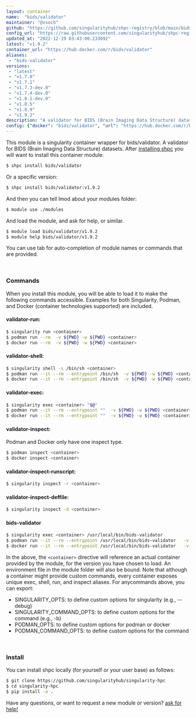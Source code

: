 ```yaml
---
layout: container
name:  "bids/validator"
maintainer: "@vsoch"
github: "https://github.com/singularityhub/shpc-registry/blob/main/bids/validator/container.yaml"
config_url: "https://raw.githubusercontent.com/singularityhub/shpc-registry/main/bids/validator/container.yaml"
updated_at: "2022-12-19 03:43:00.233092"
latest: "v1.9.2"
container_url: "https://hub.docker.com/r/bids/validator"
aliases:
 - "bids-validator"
versions:
 - "latest"
 - "v1.7.0"
 - "v1.7.1"
 - "v1.7.3-dev.0"
 - "v1.7.4-dev.0"
 - "v1.8.1-dev.0"
 - "v1.8.5"
 - "v1.8.9"
 - "v1.9.2"
description: "A validator for BIDS (Brain Imaging Data Structure) datasets."
config: {"docker": "bids/validator", "url": "https://hub.docker.com/r/bids/validator", "maintainer": "@vsoch", "description": "A validator for BIDS (Brain Imaging Data Structure) datasets.", "latest": {"v1.9.2": "sha256:0c15cecae3919db5a14d43495cb2f2663b04c7f6cb049b7fdcfec3102284fe36"}, "tags": {"latest": "sha256:77acdc4949428ea21745ebb6bd5a6f000798e4c01e53043a2515c426b570e012", "v1.7.0": "sha256:51c9481b357448cc2138909e03dfa8e053d424d5e776e94dbec929aeb96f9563", "v1.7.1": "sha256:d07b847f26e77e842abfd5b964f8553eb458ca796f4f0f5d1ca8d9290552ac2c", "v1.7.3-dev.0": "sha256:48d468d43b72ebb67014b33927171742d299c54c3e1c1db263a161b8917ca077", "v1.7.4-dev.0": "sha256:ab01a4d1105dd71d336d045e5787994299d66c927f2a42e231dde510c9c48a9a", "v1.8.1-dev.0": "sha256:8940256846cf4a98645760c6a03e5ee9686bdadfbbabfa8ed5f4a3e47fb0c910", "v1.8.5": "sha256:a2b52f99dd4571079bbe7547acaba3f6689b074de90e25fb85175568d2026705", "v1.8.9": "sha256:ee3d031f5096ace592fedfe87a095b4b634edcc5a8f464783034168257db90c0", "v1.9.2": "sha256:0c15cecae3919db5a14d43495cb2f2663b04c7f6cb049b7fdcfec3102284fe36"}, "filter": ["v*"], "aliases": {"bids-validator": "/usr/local/bin/bids-validator"}}
---
```


This module is a singularity container wrapper for bids/validator.
A validator for BIDS (Brain Imaging Data Structure) datasets.
After [installing shpc](#install) you will want to install this container module:


```bash
$ shpc install bids/validator
```

Or a specific version:

```bash
$ shpc install bids/validator:v1.9.2
```

And then you can tell lmod about your modules folder:

```bash
$ module use ./modules
```

And load the module, and ask for help, or similar.

```bash
$ module load bids/validator/v1.9.2
$ module help bids/validator/v1.9.2
```

You can use tab for auto-completion of module names or commands that are provided.

<br>

### Commands

When you install this module, you will be able to load it to make the following commands accessible.
Examples for both Singularity, Podman, and Docker (container technologies supported) are included.

#### validator-run:

```bash
$ singularity run <container>
$ podman run --rm  -v ${PWD} -w ${PWD} <container>
$ docker run --rm  -v ${PWD} -w ${PWD} <container>
```

#### validator-shell:

```bash
$ singularity shell -s /bin/sh <container>
$ podman run --it --rm --entrypoint /bin/sh  -v ${PWD} -w ${PWD} <container>
$ docker run --it --rm --entrypoint /bin/sh  -v ${PWD} -w ${PWD} <container>
```

#### validator-exec:

```bash
$ singularity exec <container> "$@"
$ podman run --it --rm --entrypoint ""  -v ${PWD} -w ${PWD} <container> "$@"
$ docker run --it --rm --entrypoint ""  -v ${PWD} -w ${PWD} <container> "$@"
```

#### validator-inspect:

Podman and Docker only have one inspect type.

```bash
$ podman inspect <container>
$ docker inspect <container>
```

#### validator-inspect-runscript:

```bash
$ singularity inspect -r <container>
```

#### validator-inspect-deffile:

```bash
$ singularity inspect -d <container>
```


#### bids-validator

```bash
$ singularity exec <container> /usr/local/bin/bids-validator
$ podman run --it --rm --entrypoint /usr/local/bin/bids-validator   -v ${PWD} -w ${PWD} <container> -c " $@"
$ docker run --it --rm --entrypoint /usr/local/bin/bids-validator   -v ${PWD} -w ${PWD} <container> -c " $@"
```



In the above, the `<container>` directive will reference an actual container provided
by the module, for the version you have chosen to load. An environment file in the
module folder will also be bound. Note that although a container
might provide custom commands, every container exposes unique exec, shell, run, and
inspect aliases. For anycommands above, you can export:

 - SINGULARITY_OPTS: to define custom options for singularity (e.g., --debug)
 - SINGULARITY_COMMAND_OPTS: to define custom options for the command (e.g., -b)
 - PODMAN_OPTS: to define custom options for podman or docker
 - PODMAN_COMMAND_OPTS: to define custom options for the command

<br>

### Install

You can install shpc locally (for yourself or your user base) as follows:

```bash
$ git clone https://github.com/singularityhub/singularity-hpc
$ cd singularity-hpc
$ pip install -e .
```

Have any questions, or want to request a new module or version? [ask for help!](https://github.com/singularityhub/singularity-hpc/issues)
